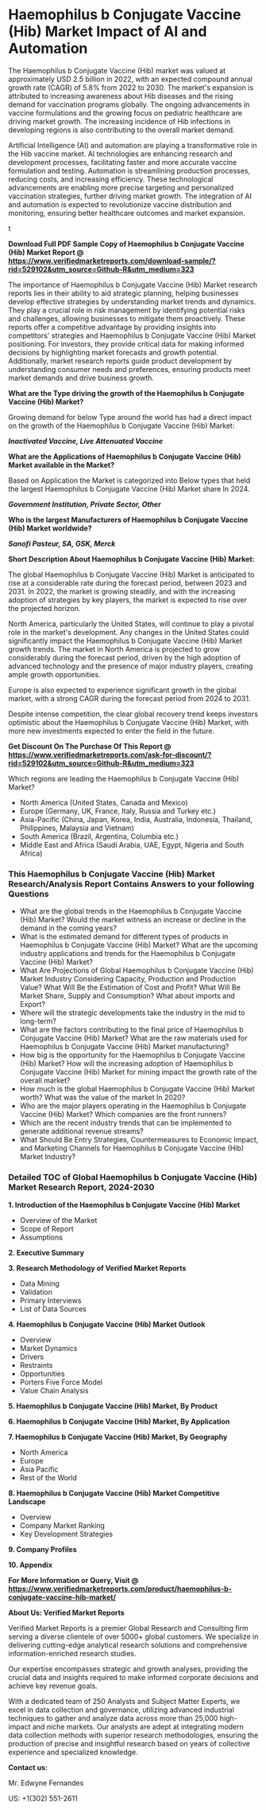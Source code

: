 <meta name="title" content="Global Haemophilus b Conjugate Vaccine (Hib) Market Impact of AI and Automation"><meta name="description" content="The Haemophilus b Conjugate Vaccine (Hib) market was valued at approximately USD 2.5 billion in 2022, with an expected compound annual growth rate (CAGR) of 5.8% from "><meta name="title" content="Haemophilus b Conjugate Vaccine (Hib) Market Size, Share, Scope, Trends, Growth, Opportunities, Analysis, Forecast"><h1>Haemophilus b Conjugate Vaccine (Hib) Market Impact of AI and Automation</h1><p>The Haemophilus b Conjugate Vaccine (Hib) market was valued at approximately USD 2.5 billion in 2022, with an expected compound annual growth rate (CAGR) of 5.8% from 2022 to 2030. The market's expansion is attributed to increasing awareness about Hib diseases and the rising demand for vaccination programs globally. The ongoing advancements in vaccine formulations and the growing focus on pediatric healthcare are driving market growth. The increasing incidence of Hib infections in developing regions is also contributing to the overall market demand.</p><p>Artificial Intelligence (AI) and automation are playing a transformative role in the Hib vaccine market. AI technologies are enhancing research and development processes, facilitating faster and more accurate vaccine formulation and testing. Automation is streamlining production processes, reducing costs, and increasing efficiency. These technological advancements are enabling more precise targeting and personalized vaccination strategies, further driving market growth. The integration of AI and automation is expected to revolutionize vaccine distribution and monitoring, ensuring better healthcare outcomes and market expansion.</p>t</p><p id="" class=""><strong>Download Full PDF Sample Copy of Haemophilus b Conjugate Vaccine (Hib) Market Report @ <a href="https://www.verifiedmarketreports.com/download-sample/?rid=529102&utm_source=Github-R&utm_medium=323" target="_blank">https://www.verifiedmarketreports.com/download-sample/?rid=529102&utm_source=Github-R&utm_medium=323</a></strong></p><p>The importance of&nbsp;Haemophilus b Conjugate Vaccine (Hib) Market research reports lies in their ability to aid strategic planning, helping businesses develop effective strategies by understanding market trends and dynamics. They play a crucial role in risk management by identifying potential risks and challenges, allowing businesses to mitigate them proactively. These reports offer a competitive advantage by providing insights into competitors' strategies and Haemophilus b Conjugate Vaccine (Hib) Market positioning. For investors, they provide critical data for making informed decisions by highlighting market forecasts and growth potential. Additionally, market research reports guide product development by understanding consumer needs and preferences, ensuring products meet market demands and drive business growth.</p><p><strong>What are the&nbsp;Type driving the growth of the Haemophilus b Conjugate Vaccine (Hib) Market?</strong></p><p id="" class="">Growing demand for below Type around the world has had a direct impact on the growth of the Haemophilus b Conjugate Vaccine (Hib) Market:</p><em><strong>Inactivated Vaccine, Live Attenuated Vaccine</strong></em></p><strong>What are the&nbsp;Applications&nbsp;of Haemophilus b Conjugate Vaccine (Hib) Market available in the Market?</strong></p><p id="" class="">Based on Application the Market is categorized into Below types that held the largest Haemophilus b Conjugate Vaccine (Hib) Market share In 2024.</p><em><strong>Government Institution, Private Sector, Other</strong></em></p><strong>Who is the largest Manufacturers of Haemophilus b Conjugate Vaccine (Hib) Market worldwide?</strong></p><p><em><strong>Sanofi Pasteur, SA, GSK, Merck</strong></em></p><p id="" class=""><strong>Short Description About Haemophilus b Conjugate Vaccine (Hib) Market:</strong></p><p>The global Haemophilus b Conjugate Vaccine (Hib) Market is anticipated to rise at a considerable rate during the forecast period, between 2023 and 2031. In 2022, the market is growing steadily, and with the increasing adoption of strategies by key players, the market is expected to rise over the projected horizon.</p><p>North America, particularly the United States, will continue to play a pivotal role in the market's development. Any changes in the United States could significantly impact the Haemophilus b Conjugate Vaccine (Hib) Market growth trends. The market in North America is projected to grow considerably during the forecast period, driven by the high adoption of advanced technology and the presence of major industry players, creating ample growth opportunities.</p><p>Europe is also expected to experience significant growth in the global market, with a strong CAGR during the forecast period from 2024 to 2031.</p><p>Despite intense competition, the clear global recovery trend keeps investors optimistic about the Haemophilus b Conjugate Vaccine (Hib) Market, with more new investments expected to enter the field in the future.</p><p id="" class=""><strong>Get Discount On The Purchase Of This Report @ <a href="https://www.verifiedmarketreports.com/ask-for-discount/?rid=529102&utm_source=Github-R&utm_medium=323" target="_blank">https://www.verifiedmarketreports.com/ask-for-discount/?rid=529102&utm_source=Github-R&utm_medium=323</a></strong></p>Which regions are leading the Haemophilus b Conjugate Vaccine (Hib) Market?</p><ul><li>North America (United States, Canada and Mexico)</li><li>Europe (Germany, UK, France, Italy, Russia and Turkey etc.)</li><li>Asia-Pacific (China, Japan, Korea, India, Australia, Indonesia, Thailand, Philippines, Malaysia and Vietnam)</li><li>South America (Brazil, Argentina, Columbia etc.)</li><li>Middle East and Africa (Saudi Arabia, UAE, Egypt, Nigeria and South Africa)</li></ul><h3 id="" class="">This Haemophilus b Conjugate Vaccine (Hib) Market Research/Analysis Report Contains Answers to your following Questions</h3><ul><li>What are the global trends in the Haemophilus b Conjugate Vaccine (Hib) Market? Would the market witness an increase or decline in the demand in the coming years?</li><li>What is the estimated demand for different types of products in Haemophilus b Conjugate Vaccine (Hib) Market? What are the upcoming industry applications and trends for the Haemophilus b Conjugate Vaccine (Hib) Market?</li><li>What Are Projections of Global Haemophilus b Conjugate Vaccine (Hib) Market Industry Considering Capacity, Production and Production Value? What Will Be the Estimation of Cost and Profit? What Will Be Market Share, Supply and Consumption? What about imports and Export?</li><li>Where will the strategic developments take the industry in the mid to long-term?</li><li>What are the factors contributing to the final price of Haemophilus b Conjugate Vaccine (Hib) Market? What are the raw materials used for Haemophilus b Conjugate Vaccine (Hib) Market manufacturing?</li><li>How big is the opportunity for the Haemophilus b Conjugate Vaccine (Hib) Market? How will the increasing adoption of Haemophilus b Conjugate Vaccine (Hib) Market for mining impact the growth rate of the overall market?</li><li>How much is the global Haemophilus b Conjugate Vaccine (Hib) Market worth? What was the value of the market In 2020?</li><li>Who are the major players operating in the Haemophilus b Conjugate Vaccine (Hib) Market? Which companies are the front runners?</li><li>Which are the recent industry trends that can be implemented to generate additional revenue streams?</li><li>What Should Be Entry Strategies, Countermeasures to Economic Impact, and Marketing Channels for Haemophilus b Conjugate Vaccine (Hib) Market Industry?</li></ul><h3 id="" class="">Detailed TOC of Global Haemophilus b Conjugate Vaccine (Hib) Market Research Report, 2024-2030</h3><p id="" class=""><strong>1. Introduction of the Haemophilus b Conjugate Vaccine (Hib) Market</strong></p><ul><li>Overview of the Market</li><li>Scope of Report</li><li>Assumptions</li></ul><p id="" class=""><strong>2. Executive Summary</strong></p><p id="" class=""><strong>3. Research Methodology of Verified Market Reports</strong></p><ul><li>Data Mining</li><li>Validation</li><li>Primary Interviews</li><li>List of Data Sources</li></ul><p id="" class=""><strong>4. Haemophilus b Conjugate Vaccine (Hib) Market Outlook</strong></p><ul><li>Overview</li><li>Market Dynamics</li><li>Drivers</li><li>Restraints</li><li>Opportunities</li><li>Porters Five Force Model</li><li>Value Chain Analysis</li></ul><p id="" class=""><strong>5. Haemophilus b Conjugate Vaccine (Hib) Market, By Product</strong></p><p id="" class=""><strong>6. Haemophilus b Conjugate Vaccine (Hib) Market, By Application</strong></p><p id="" class=""><strong>7. Haemophilus b Conjugate Vaccine (Hib) Market, By Geography</strong></p><ul><li>North America</li><li>Europe</li><li>Asia Pacific</li><li>Rest of the World</li></ul><p id="" class=""><strong>8. Haemophilus b Conjugate Vaccine (Hib) Market Competitive Landscape</strong></p><ul><li>Overview</li><li>Company Market Ranking</li><li>Key Development Strategies</li></ul><p id="" class=""><strong>9. Company Profiles</strong></p><p id="" class=""><strong>10. Appendix</strong></p><p id="" class=""><strong>For More Information or Query, Visit @ <a href="https://www.verifiedmarketreports.com/product/haemophilus-b-conjugate-vaccine-hib-market/" target="_blank">https://www.verifiedmarketreports.com/product/haemophilus-b-conjugate-vaccine-hib-market/</a></strong></p><p id="" class=""><strong>About Us: Verified Market Reports</strong></p><p id="" class="">Verified Market Reports is a premier Global Research and Consulting firm serving a diverse clientele of over 5000+ global customers. We specialize in delivering cutting-edge analytical research solutions and comprehensive information-enriched research studies.</p><p id="" class="">Our expertise encompasses strategic and growth analyses, providing the crucial data and insights required to make informed corporate decisions and achieve key revenue goals.</p><p id="" class="">With a dedicated team of 250 Analysts and Subject Matter Experts, we excel in data collection and governance, utilizing advanced industrial techniques to gather and analyze data across more than 25,000 high-impact and niche markets. Our analysts are adept at integrating modern data collection methods with superior research methodologies, ensuring the production of precise and insightful research based on years of collective experience and specialized knowledge.</p><p id="" class=""><strong>Contact us:</strong></p><p id="" class="">Mr. Edwyne Fernandes</p><p id="" class="">US: +1(302) 551-2611</p>